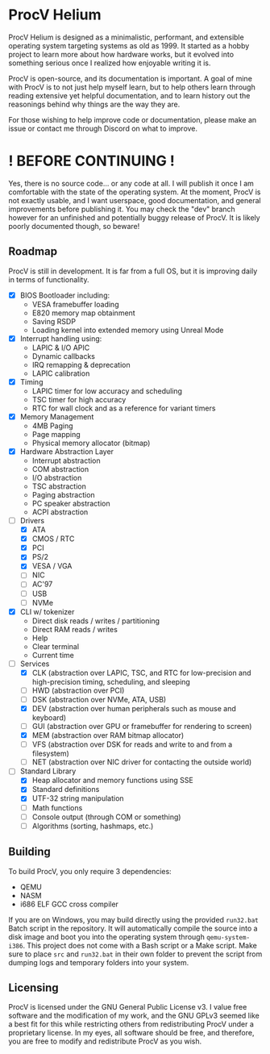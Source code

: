 # ProcV Helium

ProcV Helium is designed as a minimalistic, performant, and extensible operating system targeting systems as old as 1999. It started as a hobby project to learn more about how hardware works, but it evolved into something serious once I realized how enjoyable writing it is.

ProcV is open-source, and its documentation is important. A goal of mine with ProcV is to not just help myself learn, but to help others learn through reading extensive yet helpful documentation, and to learn history out the reasonings behind why things are the way they are.

For those wishing to help improve code or documentation, please make an issue or contact me through Discord on what to improve.

# ! BEFORE CONTINUING !
Yes, there is no source code... or any code at all. I will publish it once I am comfortable with the state of the operating system. At the moment, ProcV is not exactly usable, and I want userspace, good documentation, and general improvements before
publishing it. You may check the "dev" branch however for an unfinished and potentially buggy release of ProcV. It is likely poorly documented though, so beware!

## Roadmap
ProcV is still in development. It is far from a full OS, but it is improving daily in terms of functionality.

- [X] BIOS Bootloader including:
  - VESA framebuffer loading
  - E820 memory map obtainment
  - Saving RSDP
  - Loading kernel into extended memory using Unreal Mode
- [X] Interrupt handling using:
  - LAPIC & I/O APIC
  - Dynamic callbacks
  - IRQ remapping & deprecation
  - LAPIC calibration
- [X] Timing
  - LAPIC timer for low accuracy and scheduling
  - TSC timer for high accuracy
  - RTC for wall clock and as a reference for variant timers
- [X] Memory Management
  - 4MB Paging
  - Page mapping
  - Physical memory allocator (bitmap)
- [X] Hardware Abstraction Layer
  - Interrupt abstraction
  - COM abstraction
  - I/O abstraction
  - TSC abstraction
  - Paging abstraction
  - PC speaker abstraction
  - ACPI abstraction
- [ ] Drivers
  - [X] ATA
  - [X] CMOS / RTC
  - [X] PCI
  - [X] PS/2
  - [X] VESA / VGA
  - [ ] NIC
  - [ ] AC'97
  - [ ] USB
  - [ ] NVMe
- [X] CLI w/ tokenizer
  - Direct disk reads / writes / partitioning
  - Direct RAM reads / writes
  - Help
  - Clear terminal
  - Current time
- [ ] Services
  - [X] CLK (abstraction over LAPIC, TSC, and RTC for low-precision and high-precision timing, scheduling, and sleeping
  - [ ] HWD (abstraction over PCI)
  - [ ] DSK (abstraction over NVMe, ATA, USB)
  - [X] DEV (abstraction over human peripherals such as mouse and keyboard)
  - [ ] GUI (abstraction over GPU or framebuffer for rendering to screen)
  - [X] MEM (abstraction over RAM bitmap allocator)
  - [ ] VFS (abstraction over DSK for reads and write to and from a filesystem)
  - [ ] NET (abstraction over NIC driver for contacting the outside world)
- [ ] Standard Library
  - [X] Heap allocator and memory functions using SSE
  - [X] Standard definitions
  - [X] UTF-32 string manipulation
  - [ ] Math functions
  - [ ] Console output (through COM or something)
  - [ ] Algorithms (sorting, hashmaps, etc.)

## Building

To build ProcV, you only require 3 dependencies:
 - QEMU
 - NASM
 - i686 ELF GCC cross compiler

If you are on Windows, you may build directly using the provided `run32.bat` Batch script in the repository. It will automatically compile the source into a disk image and boot you into the operating system through `qemu-system-i386`. This project does not come with a Bash script or a Make script.
Make sure to place `src` and `run32.bat` in their own folder to prevent the script from dumping logs and temporary folders into your system.

## Licensing

ProcV is licensed under the GNU General Public License v3. I value free software and the modification of my work, and the GNU GPLv3 seemed like a best fit for this while restricting others from redistributing ProcV
under a proprietary license. In my eyes, all software should be free, and therefore, you are free to modify and redistribute ProcV as you wish.
